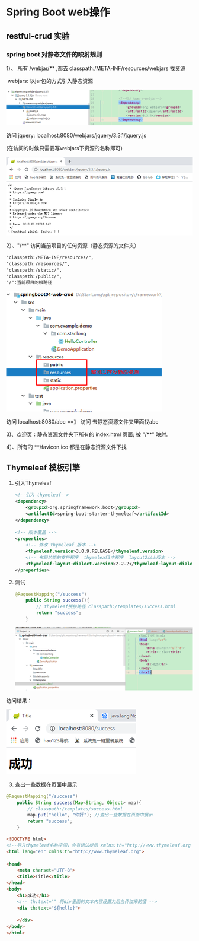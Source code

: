 # Spring Boot web操作

## restful-crud 实验

### spring boot 对静态文件的映射规则

1）、 所有 /webjar/** ,都去 classpath:/META-INF/resources/webjars 找资源

​	webjars: 以jar包的方式引入静态资源

![](../doc/02.png)

访问 jquery: localhost:8080/webjars/jquery/3.3.1/jquery.js

(在访问的时候只需要写webjars下资源的名称即可)

![](../doc/03.png)

2）、"/**" 访问当前项目的任何资源（静态资源的文件夹）

```xml
"classpath:/META-INF/resources/",
"classpath:/resources/",
"classpath:/static/",
"classpath:/public/",
"/":当前项目的根路径
```

![](../doc/04.png)

访问 localhost:8080/abc  ==》 访问 去静态资源文件夹里面找abc

3)、欢迎页：静态资源文件夹下所有的 index.html 页面; 被 "/**" 映射。

4）、所有的 **/favicon.ico 都是在静态资源文件下找



## Thymeleaf 模板引擎

1. 引入Thymeleaf

   ```xml
   <!--引入 thymeleaf-->
   <dependency>
       <groupId>org.springframework.boot</groupId>
       <artifactId>spring-boot-starter-thymeleaf</artifactId>
   </dependency>
   
   <!-- 版本覆盖 -->
   <properties>
       <!-- 修改 thymeleaf 版本 -->
       <thymeleaf.version>3.0.9.RELEASE</thymeleaf.version>
       <!-- 布局功能的支持程序  thymeleaf3主程序  layout2以上版本 -->
       <thymeleaf-layout-dialect.version>2.2.2</thymeleaf-layout-dialect.version>
   </properties>
   ```

2. 测试

   ```java
   @RequestMapping("/success")
       public String success(){
           // thymeleaf拼接路径 classpath:/templates/success.html 
           return "success"; 
       }
   ```

   ![](../doc/05.png)

访问结果：

![](../doc/06.png)

3.  查出一些数据在页面中展示

   ```java
   @RequestMapping("/success")
       public String success(Map<String, Object> map){
           // classpath:/templates/success.html
           map.put("hello", "你好"); //查出一些数据在页面中展示
           return "success";
       }
   ```

   ```html
   <!DOCTYPE html>
   <!--导入thymeleaf名称空间，会有语法提示 xmlns:th="http://www.thymeleaf.org -->
   <html lang="en" xmlns:th="http://www.thymeleaf.org">
   
   <head>
       <meta charset="UTF-8">
       <title>Title</title>
   </head>
   <body>
       <h1>成功</h1>
       <!-- th:text="" 将div里面的文本内容设置为后台传过来的值 -->
       <div th:text="${hello}">
   
       </div>
   </body>
   </html>
   ```

   

